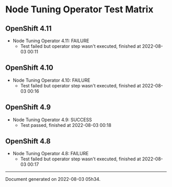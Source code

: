 
Node Tuning Operator Test Matrix
================================

OpenShift 4.11
--------------



* Node Tuning Operator 4.11: FAILURE
  - Test failed but operator step wasn't executed, finished at 2022-08-03 00:11






OpenShift 4.10
--------------



* Node Tuning Operator 4.10: FAILURE
  - Test failed but operator step wasn't executed, finished at 2022-08-03 00:16






OpenShift 4.9
-------------



* Node Tuning Operator 4.9: SUCCESS
  - Test passed, finished at 2022-08-03 00:18






OpenShift 4.8
-------------



* Node Tuning Operator 4.8: FAILURE
  - Test failed but operator step wasn't executed, finished at 2022-08-03 00:17






---
Document generated on 2022-08-03 05h34.

